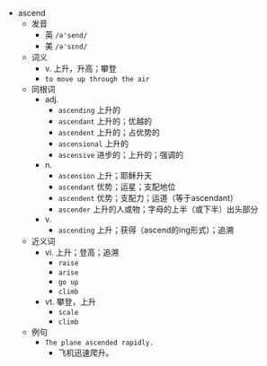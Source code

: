 - ascend
  - 发音
    - 英 `/ə'send/`
    - 美 `/ə'sɛnd/`
  - 词义
    - v. 上升，升高；攀登
    - `to move up through the air`
  - 同根词
    - adj.
      - `ascending` 上升的
      - `ascendant` 上升的；优越的
      - `ascendent` 上升的；占优势的
      - `ascensional` 上升的
      - `ascensive` 进步的；上升的；强调的
    - n.
      - `ascension` 上升；耶稣升天
      - `ascendant` 优势；运星；支配地位
      - `ascendent` 优势；支配力；运道（等于ascendant）
      - `ascender` 上升的人或物；字母的上半（或下半）出头部分
    - v.
      - `ascending` 上升；获得（ascend的ing形式）；追溯
  - 近义词
    - vi. 上升；登高；追溯
      - `raise`
      - `arise`
      - `go up`
      - `climb`
    - vt. 攀登，上升
      - `scale`
      - `climb`
  - 例句
    - `The plane ascended rapidly.`
      - 飞机迅速爬升。

